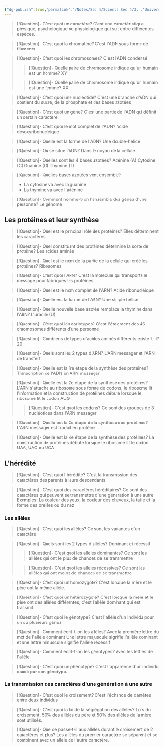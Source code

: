 ```yaml
---
{"dg-publish":true,"permalink":"/Notes/Sec 4/Science Sec 4/3. L'Univers Vivant/Chapitre 11：La génétique/"}
---
```



>[!Question]- C'est quoi un caractère?
>C'est une caractéristique physique, psychologique ou physiologique qui suit entre différentes espèces.

>[!Question]- C'est quoi la chromatine?
>C'est l'ADN sous forme de filaments

>[!Question]- C'est quoi les chromosomes?
>C'est l'ADN condensé
>
>>[!Question]- Quelle paire de chromosome indique qu'un humain est un homme?
>>XY
>
>>[!Question]- Quelle paire de chromosome indique qu'un humain est une femme?
>>XX

>[!Question]- C'est quoi une nucléotide?
>C'est une branche d'ADN qui contient du sucre, de la phosphate et des bases azotées

>[!Question]- C'est quoi un gène?
>C'est une partie de l'ADN qui définit un certain caractère

>[!Question]- C'est quoi le mot complet de l'ADN?
>Acide désoxyribonucléique

>[!Question]- Quelle est la forme de l'ADN?
>Une double-hélice

>[!Question]- Où se situe l'ADN?
>Dans le noyau de la cellule

>[!Question]- Quelles sont les 4 bases azotées?
>Adénine (A)
>Cytosine (C)
>Guanine (G)
>Thymine (T)

>[!Question]- Quelles bases azotées vont ensemble?
>- La cytosine va avec la guanine
>- La thymine va avec l'adénine

>[!Question]- Comment nomme-t-on l'ensemble des gènes d'une personne?
>Le génome


## Les protéines et leur synthèse

>[!Question]- Quel est le principal rôle des protéines?
>Elles déterminent les caractères

>[!Question]- Quel constituant des protéines détermine la sorte de protéine?
>Les acides aminés

>[!Question]- Quel est le nom de la partie de la cellule qui créé les protéines?
>Ribosomes

>[!Question]- C'est quoi l'ARN?
>C'est la molécule qui transporte le message pour fabriques les protéines

>[!Question]- Quel est le nom complet de l'ARN?
>Acide ribonucléique

>[!Question]- Quelle est la forme de l'ARN?
>Une simple hélice

>[!Question]- Quelle nouvelle base azotée remplace la thymine dans l'ARN?
>L'uracile (U)


  
>[!Question]- C'est quoi les cariotypes?
> C'est l'étalement des 46 chromosomes différents d'une personne

>[!Question]- Combiens de types d'acides aminés différents existe-t-il?
> 20

>[!Question]- Quels sont les 2 types d'ARN?
>L'ARN messager et l'ARN de transfert

>[!Question]- Quelle est la 1re étape de la synthèse des protéines?
>Transcription de l'ADN en ARN messager

>[!Question]- Quelle est la 2e étape de la synthèse des protéines?
>L'ARN s'attache au ribosome sous forme de codons, le ribosome lit l'information et la construction de protéines débute lorsque le ribosome lit le codon AUG.
>>[!Question]- C'est quoi les codons?
>> Ce sont des groupes de 3 nucléotides dans l'ARN messager

>[!Question]- Quelle est la 3e étape de la synthèse des protéines?
>L'ARN messager est traduit en protéine

>[!Question]- Quelle est la 4e étape de la synthèse des protéines?
>La construction de protéines débute lorsque le ribosome lit le codon UAA, UAG ou UGA


## L'hérédité

>[!Question]- C'est quoi l'hérédité?
>C'est la transmission des caractères des parents à leurs descendants

>[!Question]- C'est quoi des caractères héréditaires?
>Ce sont des caractères qui peuvent se transmettre d'une génération à une autre
>Exemples: La couleur des yeux, la couleur des cheveux, la taille et la forme des oreilles ou du nez


### Les allèles

>[!Question]- C'est quoi les allèles?
>Ce sont les variantes d'un caractère

>[!Question]- Quels sont les 2 types d'allèles?
>Dominant et récessif
>>[!Question]- C'est quoi les allèles dominantes?
>>Ce sont les allèles qui ont le plus de chances de se transmettre
>
>>[!Question]- C'est quoi les allèles récessives?
>>Ce sont les allèles qui ont moins de chances de se transmettre

>[!Question]- C'est quoi un homozygote?
>C'est lorsque la mère et le père ont la même allèle.

>[!Question]- C'est quoi un hétérozygote?
>C'est lorsque la mère et le père ont des allèles différentes, c'est l'allèle dominant qui est transmit.


>[!Question]- C'est quoi le génotype?
>C'est l'allèle d'un individu pour un ou plusieurs gènes

>[!Question]- Comment écrit-t-on les allèles?
>Avec la première lettre du mot de l'allèle dominant
>Une lettre majuscule signifie l'allèle dominant et une lettre minuscule signifie l'allèle récessif

>[!Question]- Comment écrit-t-on les génotypes?
>Avec les lettres de l'allèle


>[!Question]- C'est quoi un phénotype?
>C'est l'apparence d'un individu causé par son génotype.


### La transmission des caractères d'une génération à une autre

>[!Question]- C'est quoi le croisement?
>C'est l'échance de gamètes entre deux individus

>[!Question]- C'est quoi la loi de la ségrégation des allèles?
>Lors du croisement, 50% des allèles du père et 50% des allèles de la mère sont utilisés.

>[!Question]- Que ce passe-t-il aux allèles durant le croisement de 2 caractères et plus?
>Les allèles du premier caractère se séparent et se combinent avec un allèle de l'autre caractère.
